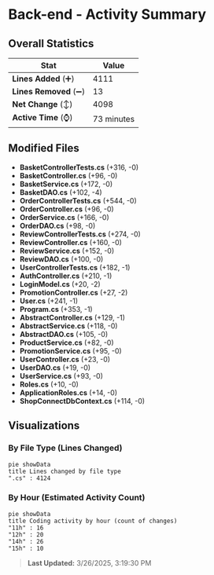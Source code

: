 # Back-end - Activity Summary 

## Overall Statistics

| Stat                   | Value                                                             |
| ---------------------- | ----------------------------------------------------------------- |
| **Lines Added** (➕)   | 4111                                          |
| **Lines Removed** (➖) | 13                                        |
| **Net Change** (↕)    | 4098                |
| **Active Time** (⌚)   | 73 minutes |


## Modified Files
- **BasketControllerTests.cs** (+316, -0)
- **BasketController.cs** (+96, -0)
- **BasketService.cs** (+172, -0)
- **BasketDAO.cs** (+102, -4)
- **OrderControllerTests.cs** (+544, -0)
- **OrderController.cs** (+96, -0)
- **OrderService.cs** (+166, -0)
- **OrderDAO.cs** (+98, -0)
- **ReviewControllerTests.cs** (+274, -0)
- **ReviewController.cs** (+160, -0)
- **ReviewService.cs** (+152, -0)
- **ReviewDAO.cs** (+100, -0)
- **UserControllerTests.cs** (+182, -1)
- **AuthController.cs** (+210, -1)
- **LoginModel.cs** (+20, -2)
- **PromotionController.cs** (+27, -2)
- **User.cs** (+241, -1)
- **Program.cs** (+353, -1)
- **AbstractController.cs** (+129, -1)
- **AbstractService.cs** (+118, -0)
- **AbstractDAO.cs** (+105, -0)
- **ProductService.cs** (+82, -0)
- **PromotionService.cs** (+95, -0)
- **UserController.cs** (+23, -0)
- **UserDAO.cs** (+19, -0)
- **UserService.cs** (+93, -0)
- **Roles.cs** (+10, -0)
- **ApplicationRoles.cs** (+14, -0)
- **ShopConnectDbContext.cs** (+114, -0)

## Visualizations

### By File Type (Lines Changed)

```mermaid
pie showData
title Lines changed by file type
".cs" : 4124
```

### By Hour (Estimated Activity Count)

```mermaid
pie showData
title Coding activity by hour (count of changes)
"11h" : 16
"12h" : 20
"14h" : 26
"15h" : 10
```


> **Last Updated:** 3/26/2025, 3:19:30 PM